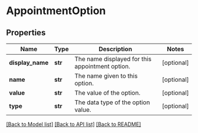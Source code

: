 # AppointmentOption

## Properties
Name | Type | Description | Notes
------------ | ------------- | ------------- | -------------
**display_name** | **str** | The name displayed for this appointment option. | [optional] 
**name** | **str** | The name given to this option. | [optional] 
**value** | **str** | The value of the option. | [optional] 
**type** | **str** | The data type of the option value. | [optional] 

[[Back to Model list]](../README.md#documentation-for-models) [[Back to API list]](../README.md#documentation-for-api-endpoints) [[Back to README]](../README.md)


